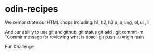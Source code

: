 # odin-recipes

We demonstrate our HTML chops including:
h1, h2, h3
p, a, img, ol, ul , li

And our ability to use git and github:
git status
git add .
git commit -m "Commit message for reviewing what is done"
git push -u origin main

Fun Challenge